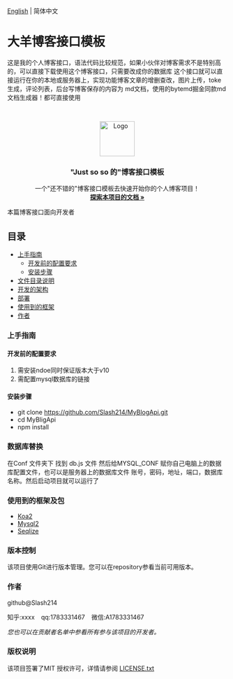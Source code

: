 [English](./README.EN.md) | 简体中文

# 大羊博客接口模板
这是我的个人博客接口，语法代码比较规范，如果小伙伴对博客需求不是特别高的，可以直接下载使用这个博客接口，只需要改成你的数据库
这个接口就可以直接运行在你的本地或服务器上，实现功能博客文章的增删查改，图片上传，toke生成，评论列表，后台写博客保存的内容为
md文档，使用的bytemd掘金同款md文档生成器！都可直接使用 

<!-- PROJECT SHIELDS -->

<!-- PROJECT LOGO -->
<br />

<p align="center">
  <a href="https://github.com/Slash214/MyBlogApi.git">
    <img src="images/logo.png" alt="Logo" width="80" height="80">
  </a>

  <h3 align="center">"Just so so 的"博客接口模板</h3>
  <p align="center">
    一个"还不错的"博客接口模板去快速开始你的个人博客项目！
    <br />
    <a href="#"><strong>探索本项目的文档 »</strong></a>
  </p>

</p>


 本篇博客接口面向开发者
 
## 目录

- [上手指南](#上手指南)
  - [开发前的配置要求](#开发前的配置要求)
  - [安装步骤](#安装步骤)
- [文件目录说明](#文件目录说明)
- [开发的架构](#开发的架构)
- [部署](#部署)
- [使用到的框架](#使用到的框架)
- [作者](#作者)

### 上手指南

#### 开发前的配置要求
1. 需安装ndoe同时保证版本大于v10 
2. 需配置mysql数据库的链接

#### **安装步骤**
-   git clone  https://github.com/Slash214/MyBlogApi.git
-   cd MyBligApi
-   npm install

### 数据库替换
在Conf 文件夹下 找到 db.js 文件 然后给MYSQL_CONF
赋你自己电脑上的数据库配置文件，也可以是服务器上的数据库文件
账号，密码，地址，端口，数据库名称。然后启动项目就可以运行了


### 使用到的框架及包

- [Koa2](https://getbootstrap.com)
- [Mysql2](https://jquery.com)
- [Seqlize](https://laravel.com)

### 版本控制
该项目使用Git进行版本管理。您可以在repository参看当前可用版本。

### 作者

github@Slash214

知乎:xxxx  &ensp; qq:1783331467 &ensp; 微信:A1783331467    

 *您也可以在贡献者名单中参看所有参与该项目的开发者。*
### 版权说明

该项目签署了MIT 授权许可，详情请参阅 [LICENSE.txt](./LICENSE.txt)




